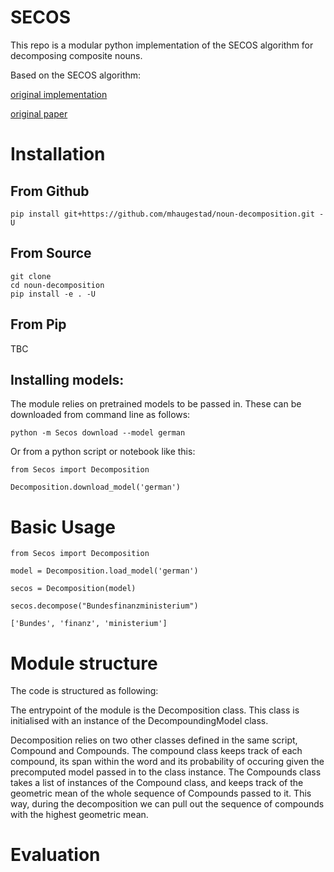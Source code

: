 # SECOS
This repo is a modular python implementation of the SECOS algorithm for decomposing composite nouns.

Based on the SECOS algorithm:

[original implementation](https://github.com/riedlma/SECOS)

[original paper](https://www.inf.uni-hamburg.de/en/inst/ab/lt/publications/2016-riedletal-naacl.pdf)

# Installation

## From Github
`pip install git+https://github.com/mhaugestad/noun-decomposition.git -U`

## From Source
```
git clone
cd noun-decomposition
pip install -e . -U
```

## From Pip
TBC

## Installing models:
The module relies on pretrained models to be passed in. These can be downloaded from command line as follows:

`python -m Secos download --model german`

Or from a python script or notebook like this:

```
from Secos import Decomposition

Decomposition.download_model('german')
```

# Basic Usage
```
from Secos import Decomposition

model = Decomposition.load_model('german')

secos = Decomposition(model)

secos.decompose("Bundesfinanzministerium")

['Bundes', 'finanz', 'ministerium']
```

# Module structure

The code is structured as following:

The entrypoint of the module is the Decomposition class. This class is initialised with an instance of the DecompoundingModel class.

Decomposition relies on two other classes defined in the same script, Compound and Compounds. The compound class keeps track of each compound, its span within the word and its probability of occuring given the precomputed model passed in to the class instance. The Compounds class takes a list of instances of the Compound class, and keeps track of the geometric mean of the whole sequence of Compounds passed to it. This way, during the decomposition we can pull out the sequence of compounds with the highest geometric mean.

# Evaluation